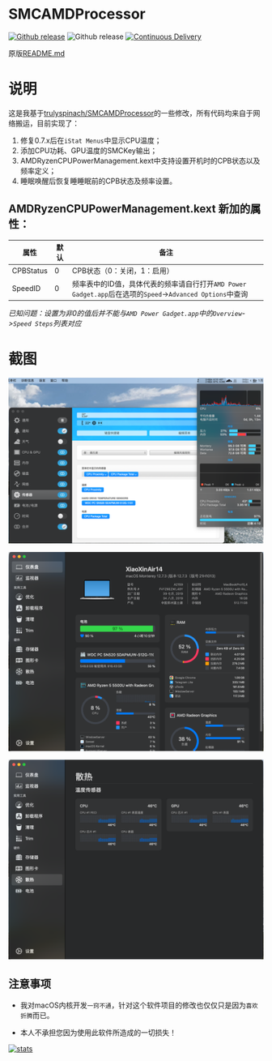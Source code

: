 SMCAMDProcessor
========
[![Github release](https://img.shields.io/github/downloads/htmambo/SMCAMDProcessor/total.svg?color=pink)](https://github.com/htmambo/SMCAMDProcessor/releases)
![Github release](https://img.shields.io/github/repo-size/htmambo/SMCAMDProcessor.svg?color=blue)
[![Continuous Delivery](https://github.com/htmambo/SMCAMDProcessor/actions/workflows/main.yml/badge.svg)](https://github.com/htmambo/SMCAMDProcessor/actions/workflows/main.yml)

原版[README.md](https://github.com/htmambo/SMCAMDProcessor/blob/master/README_EN.md)  

# 说明
这是我基于[trulyspinach/SMCAMDProcessor](https://github.com/trulyspinach/SMCAMDProcessor)的一些修改，所有代码均来自于网络搬运，目前实现了：  

1. 修复0.7.x后在`iStat Menus`中显示CPU温度；  
2. 添加CPU功耗、GPU温度的SMCKey输出；  
3. AMDRyzenCPUPowerManagement.kext中支持设置开机时的CPB状态以及频率定义；
4. 睡眠唤醒后恢复睡睡眠前的CPB状态及频率设置。 

## AMDRyzenCPUPowerManagement.kext 新加的属性：

属性|默认|备注
---|---|---
CPBStatus|0|CPB状态（0：关闭，1：启用）
SpeedID|0|频率表中的ID值，具体代表的频率请自行打开`AMD Power Gadget.app`后在选项的`Speed`->`Advanced Options`中查询

*已知问题：设置为非0的值后并不能与`AMD Power Gadget.app`中的`Overview`->`Speed Steps`列表对应*

# 截图

![istatmenus](imgs/istatmenus.png)

![sensei_home](imgs/sensei_home.png)

![sensei_sensors](imgs/sensei_sensors.png)


## 注意事项
* 我对macOS内核开发`一窍不通`，针对这个软件项目的修改也仅仅只是因为`喜欢折腾`而已。

* 本人不承担您因为使用此软件所造成的一切损失！

[![stats](https://github-readme-stats.vercel.app/api?username=htmambo&theme=radical)](https://github.com/anuraghazra/github-readme-stats)
